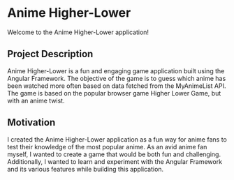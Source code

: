 # Anime Higher-Lower

Welcome to the Anime Higher-Lower application!

## Project Description

Anime Higher-Lower is a fun and engaging game application built using the Angular Framework. The objective of the game is to guess which anime has been watched more often based on data fetched from the MyAnimeList API. The game is based on the popular browser game Higher Lower Game, but with an anime twist.

## Motivation

I created the Anime Higher-Lower application as a fun way for anime fans to test their knowledge of the most popular anime. As an avid anime fan myself, I wanted to create a game that would be both fun and challenging. Additionally, I wanted to learn and experiment with the Angular Framework and its various features while building this application.
